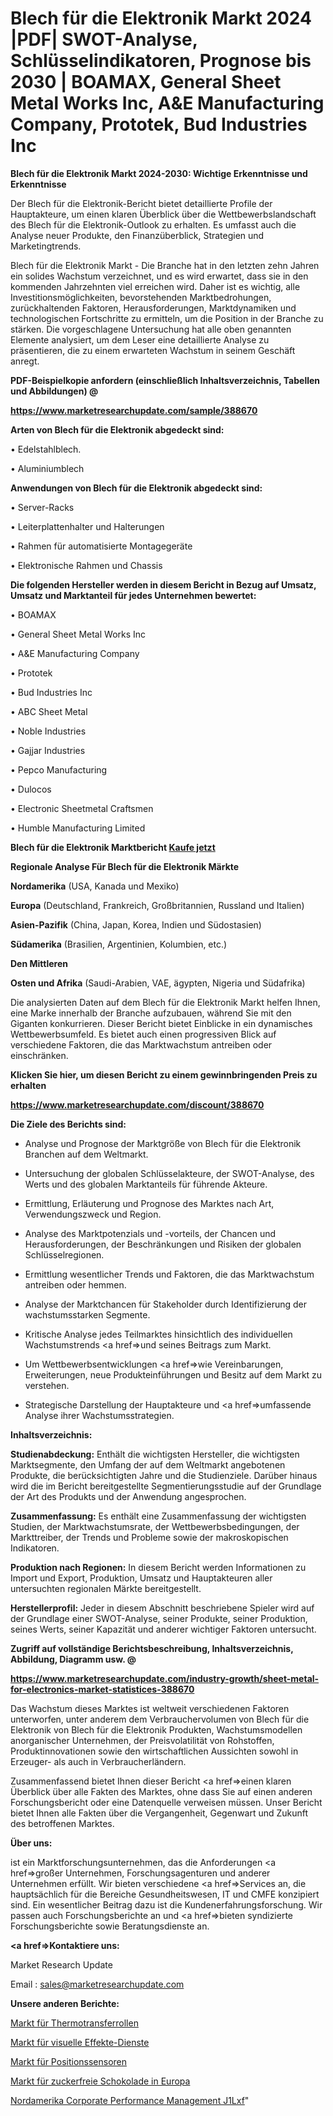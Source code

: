 # Blech für die Elektronik Markt 2024 |PDF| SWOT-Analyse, Schlüsselindikatoren, Prognose bis 2030 | BOAMAX, General Sheet Metal Works Inc, A&E Manufacturing Company, Prototek, Bud Industries Inc

<strong>Blech für die Elektronik Markt 2024-2030: Wichtige Erkenntnisse und Erkenntnisse</strong>

Der Blech für die Elektronik-Bericht bietet detaillierte Profile der Hauptakteure, um einen klaren Überblick über die Wettbewerbslandschaft des Blech für die Elektronik-Outlook zu erhalten. Es umfasst auch die Analyse neuer Produkte, den Finanzüberblick, Strategien und Marketingtrends.

Blech für die Elektronik Markt - Die Branche hat in den letzten zehn Jahren ein solides Wachstum verzeichnet, und es wird erwartet, dass sie in den kommenden Jahrzehnten viel erreichen wird. Daher ist es wichtig, alle Investitionsmöglichkeiten, bevorstehenden Marktbedrohungen, zurückhaltenden Faktoren, Herausforderungen, Marktdynamiken und technologischen Fortschritte zu ermitteln, um die Position in der Branche zu stärken. Die vorgeschlagene Untersuchung hat alle oben genannten Elemente analysiert, um dem Leser eine detaillierte Analyse zu präsentieren, die zu einem erwarteten Wachstum in seinem Geschäft anregt.



<strong><b>PDF-Beispielkopie anfordern (einschließlich Inhaltsverzeichnis, Tabellen und Abbildungen) @ </b></strong>

<strong><a href=https://www.marketresearchupdate.com/sample/388670>

<strong>https://www.marketresearchupdate.com/sample/388670</u></a></strong></strong>



<strong>Arten von Blech für die Elektronik abgedeckt sind:</strong>

• Edelstahlblech.

• Aluminiumblech



<strong>Anwendungen von Blech für die Elektronik abgedeckt sind:</strong>

• Server-Racks

• Leiterplattenhalter und Halterungen

• Rahmen für automatisierte Montagegeräte

• Elektronische Rahmen und Chassis



<strong>Die folgenden Hersteller werden in diesem Bericht in Bezug auf Umsatz, Umsatz und Marktanteil für jedes Unternehmen bewertet:</strong>

• BOAMAX

• General Sheet Metal Works Inc

• A&E Manufacturing Company

• Prototek

• Bud Industries Inc

• ABC Sheet Metal

• Noble Industries

• Gajjar Industries

• Pepco Manufacturing

• Dulocos

• Electronic Sheetmetal Craftsmen

• Humble Manufacturing Limited



<strong>Blech für die Elektronik Marktbericht <a href=https://www.marketresearchupdate.com/buynow/388670>Kaufe jetzt</a></strong>



<strong>Regionale Analyse Für Blech für die Elektronik Märkte</strong>



<strong>Nordamerika</strong> (USA, Kanada und Mexiko)



<strong>Europa</strong> (Deutschland, Frankreich, Großbritannien, Russland und Italien)



<strong>Asien-Pazifik</strong> (China, Japan, Korea, Indien und Südostasien)



<strong>Südamerika</strong> (Brasilien, Argentinien, Kolumbien, etc.)



<strong>Den Mittleren</strong> 

<strong>Osten und Afrika</strong> (Saudi-Arabien, VAE, ägypten, Nigeria und Südafrika)

Die analysierten Daten auf dem Blech für die Elektronik Markt helfen Ihnen, eine Marke innerhalb der Branche aufzubauen, während Sie mit den Giganten konkurrieren. Dieser Bericht bietet Einblicke in ein dynamisches Wettbewerbsumfeld. Es bietet auch einen progressiven Blick auf verschiedene Faktoren, die das Marktwachstum antreiben oder einschränken.



<strong>Klicken Sie hier, um diesen Bericht zu einem gewinnbringenden Preis zu erhalten
</strong>

<strong><a href=https://www.marketresearchupdate.com/discount/388670>https://www.marketresearchupdate.com/discount/388670</b></u></strong></a>



<strong>Die Ziele des Berichts sind:</strong>

- Analyse und Prognose der Marktgröße von Blech für die Elektronik Branchen auf dem Weltmarkt.

- Untersuchung der globalen Schlüsselakteure, der SWOT-Analyse, des Werts und des globalen Marktanteils für führende Akteure.

- Ermittlung, Erläuterung und Prognose des Marktes nach Art, Verwendungszweck und Region.

- Analyse des Marktpotenzials und -vorteils, der Chancen und Herausforderungen, der Beschränkungen und Risiken der globalen Schlüsselregionen.

- Ermittlung wesentlicher Trends und Faktoren, die das Marktwachstum antreiben oder hemmen.

- Analyse der Marktchancen für Stakeholder durch Identifizierung der wachstumsstarken Segmente.

- Kritische Analyse jedes Teilmarktes hinsichtlich des individuellen Wachstumstrends <a href=>und</a> seines Beitrags zum Markt.

- Um Wettbewerbsentwicklungen <a href=>wie</a> Vereinbarungen, Erweiterungen, neue Produkteinführungen und Besitz auf dem Markt zu verstehen.

- Strategische Darstellung der Hauptakteure und <a href=>umfas</a>sende Analyse ihrer Wachstumsstrategien.



<strong>Inhaltsverzeichnis:</strong>



<strong>Studienabdeckung:</strong> Enthält die wichtigsten Hersteller, die wichtigsten Marktsegmente, den Umfang der auf dem Weltmarkt angebotenen Produkte, die berücksichtigten Jahre und die Studienziele. Darüber hinaus wird die im Bericht bereitgestellte Segmentierungsstudie auf der Grundlage der Art des Produkts und der Anwendung angesprochen.



<strong>Zusammenfassung:</strong> Es enthält eine Zusammenfassung der wichtigsten Studien, der Marktwachstumsrate, der Wettbewerbsbedingungen, der Markttreiber, der Trends und Probleme sowie der makroskopischen Indikatoren.



<strong>Produktion nach Regionen:</strong> In diesem Bericht werden Informationen zu Import und Export, Produktion, Umsatz und Hauptakteuren aller untersuchten regionalen Märkte bereitgestellt.



<strong>Herstellerprofil:</strong> Jeder in diesem Abschnitt beschriebene Spieler wird auf der Grundlage einer SWOT-Analyse, seiner Produkte, seiner Produktion, seines Werts, seiner Kapazität und anderer wichtiger Faktoren untersucht.



<strong><b>Zugriff auf vollständige Berichtsbeschreibung, Inhaltsverzeichnis, Abbildung, Diagramm usw. @ </b></strong>

<strong><a href=https://www.marketresearchupdate.com/industry-growth/sheet-metal-for-electronics-market-statistices-388670>https://www.marketresearchupdate.com/industry-growth/sheet-metal-for-electronics-market-statistices-388670</a></strong>

Das Wachstum dieses Marktes ist weltweit verschiedenen Faktoren unterworfen, unter anderem dem Verbrauchervolumen von Blech für die Elektronik von Blech für die Elektronik Produkten, Wachstumsmodellen anorganischer Unternehmen, der Preisvolatilität von Rohstoffen, Produktinnovationen sowie den wirtschaftlichen Aussichten sowohl in Erzeuger- als auch in Verbraucherländern.

Zusammenfassend bietet Ihnen dieser Bericht <a href=>einen</a> klaren Überblick über alle Fakten des Marktes, ohne dass Sie auf einen anderen Forschungsbericht oder eine Datenquelle verweisen müssen. Unser Bericht bietet Ihnen alle Fakten über die Vergangenheit, Gegenwart und Zukunft des betroffenen Marktes.



<strong>Über uns:</strong>

 ist ein Marktforschungsunternehmen, das die Anforderungen <a href=>großer</a> Unternehmen, Forschungsagenturen und anderer Unternehmen erfüllt. Wir bieten verschiedene <a href=>Services</a> an, die hauptsächlich für die Bereiche Gesundheitswesen, IT und CMFE konzipiert sind. Ein wesentlicher Beitrag dazu ist die Kundenerfahrungsforschung. Wir passen auch Forschungsberichte an und <a href=>bieten</a> syndizierte Forschungsberichte sowie Beratungsdienste an.



<strong><a href=>Kontaktiere uns:</a></strong>

Market Research Update

Email : sales@marketresearchupdate.com



<strong>Unsere anderen Berichte:</strong>

<a href=https://www.linkedin.com/pulse/thermal-transfer-roll-market-trends-2023-key>Markt für Thermotransferrollen</a>

<a href=https://www.linkedin.com/pulse/visual-effects-services-market-size-share-outlook>Markt für visuelle Effekte-Dienste</a>

<a href=https://www.linkedin.com/pulse/position-sensor-market-analysis-segment-region>Markt für Positionssensoren</a>

<a href=https://www.linkedin.com/pulse/europe-sugar-free-chocolate-market-2023-global>Markt für zuckerfreie Schokolade in Europa</a>

<a href=https://www.linkedin.com/pulse/north-america-corporate-performance-management-j1lxf/>Nordamerika Corporate Performance Management J1Lxf</a>"
